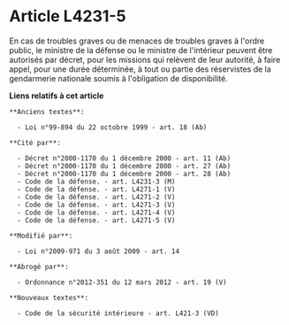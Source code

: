 # Article L4231-5

En cas de troubles graves ou de menaces de troubles graves à l'ordre public, le ministre de la défense ou le ministre de
l'intérieur peuvent être autorisés par décret, pour les missions qui relèvent de leur autorité, à faire appel, pour une durée
déterminée, à tout ou partie des réservistes de la gendarmerie nationale soumis à l'obligation de disponibilité.

**Liens relatifs à cet article**

	**Anciens textes**:

	  - Loi n°99-894 du 22 octobre 1999 - art. 18 (Ab)

	**Cité par**:

	  - Décret n°2000-1170 du 1 décembre 2000 - art. 11 (Ab)
	  - Décret n°2000-1170 du 1 décembre 2000 - art. 27 (Ab)
	  - Décret n°2000-1170 du 1 décembre 2000 - art. 28 (Ab)
	  - Code de la défense. - art. L4231-3 (M)
	  - Code de la défense. - art. L4271-1 (V)
	  - Code de la défense. - art. L4271-2 (V)
	  - Code de la défense. - art. L4271-3 (V)
	  - Code de la défense. - art. L4271-4 (V)
	  - Code de la défense. - art. L4271-5 (V)

	**Modifié par**:

	  - Loi n°2009-971 du 3 août 2009 - art. 14

	**Abrogé par**:

	  - Ordonnance n°2012-351 du 12 mars 2012 - art. 19 (V)

	**Nouveaux textes**:

	  - Code de la sécurité intérieure - art. L421-3 (VD)
